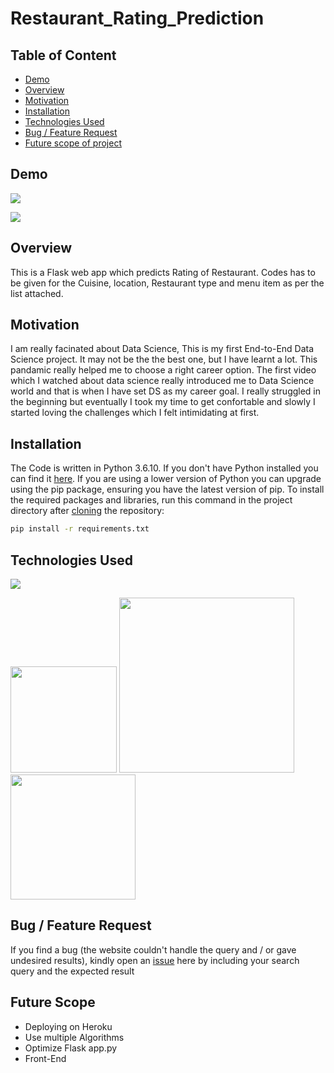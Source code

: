 # Restaurant_Rating_Prediction
 


## Table of Content
  * [Demo](#demo)
  * [Overview](#overview)
  * [Motivation](#motivation)
  * [Installation](#installation)
  * [Technologies Used](#technologies-used)
  * [Bug / Feature Request](#bug---feature-request)
  * [Future scope of project](#future-scope)


## Demo

![](https://i.imgur.com/VoG4tF4.png)

![](https://i.imgur.com/dEDl1zx.png)

## Overview
This is a Flask web app which predicts Rating of Restaurant. Codes has to be given for the Cuisine, location, Restaurant type and menu item as per the list attached.

## Motivation
I am really facinated about Data Science, This is my first End-to-End Data Science project. It may not be the the best one, but I have learnt a lot. This pandamic really helped me to choose a right career option. The first video which I watched about data science really introduced me to Data Science world and that is when I have set DS as my career goal. I really struggled in the beginning but eventually I took my time to get confortable and slowly I started loving the challenges which I felt intimidating at first.

## Installation
The Code is written in Python 3.6.10. If you don't have Python installed you can find it [here](https://www.python.org/downloads/). If you are using a lower version of Python you can upgrade using the pip package, ensuring you have the latest version of pip. To install the required packages and libraries, run this command in the project directory after [cloning](https://www.howtogeek.com/451360/how-to-clone-a-github-repository/) the repository:
```bash
pip install -r requirements.txt
```

## Technologies Used

![](https://forthebadge.com/images/badges/made-with-python.svg)

[<img target="_blank" src="https://flask.palletsprojects.com/en/1.1.x/_images/flask-logo.png" width=170>](https://flask.palletsprojects.com/en/1.1.x/) [<img target="_blank" src="https://number1.co.za/wp-content/uploads/2017/10/gunicorn_logo-300x85.png" width=280>](https://gunicorn.org) [<img target="_blank" src="https://scikit-learn.org/stable/_static/scikit-learn-logo-small.png" width=200>](https://scikit-learn.org/stable/) 


## Bug / Feature Request

If you find a bug (the website couldn't handle the query and / or gave undesired results), kindly open an [issue](https://github.com/naveen-1609/Restaurant_Rating_Prediction/issues) here by including your search query and the expected result

## Future Scope

* Deploying on Heroku
* Use multiple Algorithms
* Optimize Flask app.py
* Front-End 
